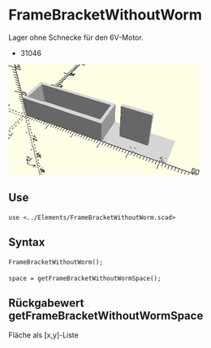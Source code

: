 # FrameBracketWithoutWorm
Lager ohne Schnecke für den 6V-Motor.
- 31046

![FrameBracketWithoutWorm](../../images/FrameBracketWithoutWorm.png)

## Use
```
use <../Elements/FrameBracketWithoutWorm.scad>
```

## Syntax
```
FrameBracketWithoutWorm();

space = getFrameBracketWithoutWormSpace();
```

## Rückgabewert getFrameBracketWithoutWormSpace
Fläche als \[x,y]-Liste
